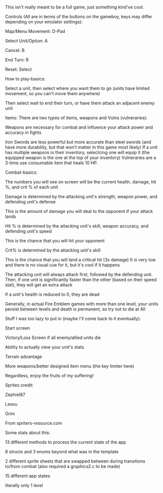 This isn't really meant to be a full game, just something kind've cool.

Controls (All are in terms of the buttons on the gameboy, keys may differ depending on your emulator settings):

Map/Menu Movement: D-Pad

Select Unit/Option: A

Cancel: B

End Turn: R

Reset: Select

How to play-basics:

Select a unit, then select where you want them to go (units have limited movement, so you can't move them anywhere)

Then select wait to end their turn, or have them attack an adjacent enemy unit

Items: There are two types of items, weapons and Vulns (vulneraries):

   Weapons are necessary for combat and influence your attack power and accuracy in fights
    
   Iron Swords are less powerful but more accurate than steel swords (and have more durability, but that won't matter in this game most likely)
    If a unit has multiple weapons in their inventory, selectcing one will equip it (the equipped weapon is the one at the top of your inventory)
    Vulneraries are a 3-time use consumable item that heals 10 HP.


Combat-basics:

   The numbers you will see on screen will be the current health, damage, hit %, and crit % of each unit

   Damage is determined by the attacking unit's strength, weapon power, and defending unit's defense  
       
   This is the amount of damage you will deal to the opponent if your attack lands
   
   Hit % is determined by the attacking unit's skill, weapon accuracy, and defending unit's speed
   
   This is the chance that you will hit your opponent
   
   Crit%  is determined by the attacking unit's skill 
   
   This is the chance that you will land a critical hit (3x damage)  It is very low and there is no visual cue for it, but it's cool if it happens
   
   The attacking unit will always attack first, followed by the defending unit.  Then, if one unit is significantly faster than the other (based on their speed stat), they will get an extra attack

If a unit's health is reduced to 0, they are dead


Generally, in actual Fire Emblem games with more than one level, your units persist between levels and death is permanent, so try not to die at All

Stuff I was too lazy to put in (maybe I'll come back to it eventually):
    
   Start screen
   
   Victory/Loss Screen if all enemy/allied units die
   
   Ability to actually view your unit's stats
   
   Terrain advantage
   
   More weapons/better designed item menu (the key limiter here)

Regardless, enjoy the fruits of my suffering!

Sprites credit:

Zephiel87

Lexou

Grim

From spriters-resource.com

Some stats about this:

13 different methods to process the current state of the app

8 structs and 3 enums beyond what was in the template

2 different sprite sheets that are swapped between during transitions to/from combat (also required a graphics2.c to be made)

15 different app states

literally only 1 level
